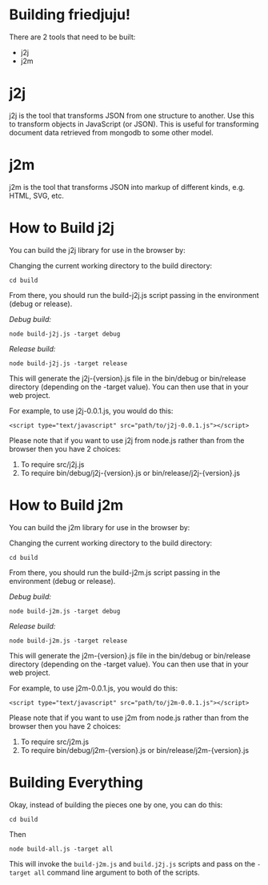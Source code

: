 # Building friedjuju!

There are 2 tools that need to be built:

* j2j
* j2m

# j2j

j2j is the tool that transforms JSON from one structure to another. Use this to transform objects in JavaScript (or JSON). This is useful for transforming document data retrieved from mongodb to some other model.

# j2m

j2m is the tool that transforms JSON into markup of different kinds, e.g. HTML, SVG, etc.

# How to Build j2j

You can build the j2j library for use in the browser by:

Changing the current working directory to the build directory:

```
cd build
```

From there, you should run the build-j2j.js script passing in the environment (debug or release).

*Debug build:*

```
node build-j2j.js -target debug
```

*Release build:*

```
node build-j2j.js -target release
```

This will generate the j2j-{version}.js file in the bin/debug or bin/release directory (depending on the -target value). You can then use that in your web project.

For example, to use j2j-0.0.1.js, you would do this:

```
<script type="text/javascript" src="path/to/j2j-0.0.1.js"></script>
```

Please note that if you want to use j2j from node.js rather than from the browser then you have 2 choices:

1. To require src/j2j.js
2. To require bin/debug/j2j-{version}.js or bin/release/j2j-{version}.js


# How to Build j2m

You can build the j2m library for use in the browser by:

Changing the current working directory to the build directory:

```
cd build
```

From there, you should run the build-j2m.js script passing in the environment (debug or release).

*Debug build:*

```
node build-j2m.js -target debug
```

*Release build:*

```
node build-j2m.js -target release
```

This will generate the j2m-{version}.js file in the bin/debug or bin/release directory (depending on the -target value). You can then use that in your web project.

For example, to use j2m-0.0.1.js, you would do this:

```
<script type="text/javascript" src="path/to/j2m-0.0.1.js"></script>
```

Please note that if you want to use j2m from node.js rather than from the browser then you have 2 choices:

1. To require src/j2m.js
2. To require bin/debug/j2m-{version}.js or bin/release/j2m-{version}.js


# Building Everything

Okay, instead of building the pieces one by one, you can do this:

```
cd build
```

Then

```
node build-all.js -target all
```

This will invoke the ```build-j2m.js``` and ```build.j2j.js``` scripts and pass on the ```-target all``` command line argument to both of the scripts.
